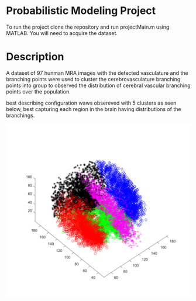 # Probabilistic Modeling Project 

To run the project clone the repository and run projectMain.m using MATLAB.
You will need to acquire the dataset.

# Description

A dataset of 97 hunman MRA images with the detected vasculature and the branching points were used to cluster the cerebrovasculature branching points into group to observed the distribution of cerebral vascular branching points over the population.

best describing configuration waws obsereved with 5 clusters as seen below, best capturing each region in the brain having distributions of the branchings.

<p align="center">
  <img src="images/clusters.svg" />
</p>
